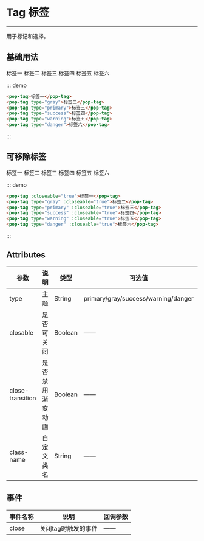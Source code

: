 # Tag 标签

---
用于标记和选择。

## 基础用法

<div class="demo-block demo-tags">
    <pop-tag>标签一</pop-tag>
    <pop-tag type="gray">标签二</pop-tag>
    <pop-tag type="primary">标签三</pop-tag>
    <pop-tag type="success">标签四</pop-tag>
    <pop-tag type="warning">标签五</pop-tag>
    <pop-tag type="danger">标签六</pop-tag>
</div>

::: demo

``` html
<pop-tag>标签一</pop-tag>
<pop-tag type="gray">标签二</pop-tag>
<pop-tag type="primary">标签三</pop-tag>
<pop-tag type="success">标签四</pop-tag>
<pop-tag type="warning">标签五</pop-tag>
<pop-tag type="danger">标签六</pop-tag>
```
:::

## 可移除标签

<div class="demo-block demo-tags">
    <pop-tag :closeable="true">标签一</pop-tag>
    <pop-tag type="gray" :closeable="true">标签二</pop-tag>
    <pop-tag type="primary" :closeable="true">标签三</pop-tag>
    <pop-tag type="success" :closeable="true">标签四</pop-tag>
    <pop-tag type="warning" :closeable="true">标签五</pop-tag>
    <pop-tag type="danger" :closeable="true">标签六</pop-tag>
</div>

::: demo
``` html
<pop-tag :closeable="true">标签一</pop-tag>
<pop-tag type="gray" :closeable="true">标签二</pop-tag>
<pop-tag type="primary" :closeable="true">标签三</pop-tag>
<pop-tag type="success" :closeable="true">标签四</pop-tag>
<pop-tag type="warning" :closeable="true">标签五</pop-tag>
<pop-tag type="danger" :closeable="true">标签六</pop-tag>
```
:::

## Attributes
| 参数 | 说明 | 类型 | 可选值 | 默认值 |
| ---  | ---  | --- | ---   | ----- |
| type | 主题 | String | primary/gray/success/warning/danger | _ | 
| closable | 是否可关闭 | Boolean | —— | false |
| close-transition | 是否禁用渐变动画 | Boolean | —— | false |
| class-name | 自定义类名 | String | —— | —— |


## 事件
| 事件名称 | 说明 | 回调参数 |
|---      | ---- | ------- |
| close   |  关闭tag时触发的事件 | ——|
